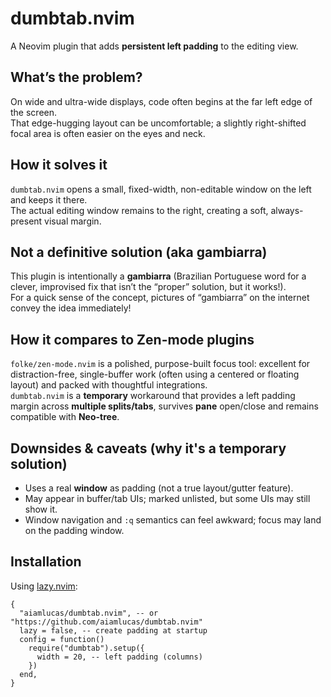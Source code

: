# dumbtab.nvim

A Neovim plugin that adds **persistent left padding** to the editing view.

## What’s the problem?

On wide and ultra-wide displays, code often begins at the far left edge of the screen.  
That edge-hugging layout can be uncomfortable; a slightly right-shifted focal area is often easier on the eyes and neck.

## How it solves it

`dumbtab.nvim` opens a small, fixed-width, non-editable window on the left and keeps it there.  
The actual editing window remains to the right, creating a soft, always-present visual margin.

## Not a definitive solution (aka gambiarra)

This plugin is intentionally a **gambiarra** (Brazilian Portuguese word for a clever, improvised fix that isn’t the “proper” solution, but it works!).  
For a quick sense of the concept, pictures of “gambiarra” on the internet convey the idea immediately!

## How it compares to Zen-mode plugins

`folke/zen-mode.nvim` is a polished, purpose-built focus tool: excellent for distraction-free, single-buffer work (often using a centered or floating layout) and packed with thoughtful integrations.  
`dumbtab.nvim` is a **temporary** workaround that provides a left padding margin across **multiple splits/tabs**, survives **pane** open/close and remains compatible with **Neo-tree**.

## Downsides & caveats (why it's a temporary solution)

- Uses a real **window** as padding (not a true layout/gutter feature).
- May appear in buffer/tab UIs; marked unlisted, but some UIs may still show it.
- Window navigation and `:q` semantics can feel awkward; focus may land on the padding window.

## Installation

Using [lazy.nvim](https://github.com/folke/lazy.nvim):

```
{
  "aiamlucas/dumbtab.nvim", -- or "https://github.com/aiamlucas/dumbtab.nvim"
  lazy = false, -- create padding at startup
  config = function()
    require("dumbtab").setup({
      width = 20, -- left padding (columns)
    })
  end,
}
```
